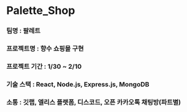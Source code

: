 # Palette_Shop

### 팀명 : 팔레트
### 프로젝트명 : 향수 쇼핑몰 구현
### 프로젝트 기간 : 1/30 ~ 2/10
### 기술 스택 : React, Node.js, Express.js, MongoDB
### 소통 : 깃랩, 엘리스 플랫폼, 디스코드, 오픈 카카오톡 채팅방(파트별)
